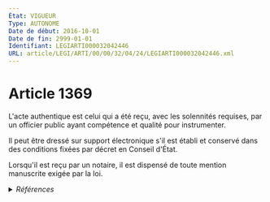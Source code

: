 ```yaml
---
État: VIGUEUR
Type: AUTONOME
Date de début: 2016-10-01
Date de fin: 2999-01-01
Identifiant: LEGIARTI000032042446
URL: article/LEGI/ARTI/00/00/32/04/24/LEGIARTI000032042446.xml
---
```


<h1>Article 1369</h1>

L'acte authentique est celui qui a été reçu, avec les solennités requises, par
un officier public ayant compétence et qualité pour instrumenter.<br />

Il peut être dressé sur support électronique s'il est établi et conservé dans
des conditions fixées par décret en Conseil d'État.<br />

Lorsqu'il est reçu par un notaire, il est dispensé de toute mention manuscrite
exigée par la loi.


<details>
  <summary><em>Références</em></summary>

  <h2>Articles faisant référence à l'article</h2>
  
  <ul>
    <li>
      <a href="https://legal.tricoteuses.fr//redirection/LEGIARTI000032006595?vers=git&vers=legifrance">Ordonnance n° 2016-131 du 10 février 2016 portant réforme du droit des contrats, du régime général et de la preuve des obligations - article 4 ENTIEREMENT_MODIF</a> MODIFIE source
    </li>
  </ul>
  
  <h2>Références faites par l'article</h2>
  
  <ul>
    <li>
      2016-02-10 MODIFIE cible <a href="https://legal.tricoteuses.fr//redirection/LEGIARTI000032006595?vers=git&vers=legifrance">Ordonnance n° 2016-131 du 10 février 2016 portant réforme du droit des contrats, du régime général et de la preuve des obligations - article 4 ENTIEREMENT_MODIF</a>
    </li>
    <li>
      2016-06-02 CITATION cible <a href="https://legal.tricoteuses.fr//redirection/LEGIARTI000032624501?vers=git&vers=legifrance">Ordonnance n° 2016-728 du 2 juin 2016 relative au statut de commissaire de justice - article 10 AUTONOME VIGUEUR, en vigueur depuis le 2016-06-04</a>
    </li>
    <li>
      2999-01-01 CITATION cible <a href="https://legal.tricoteuses.fr//redirection/LEGIARTI000032041178?vers=git&vers=legifrance">Code civil - article 1174 AUTONOME VIGUEUR, en vigueur depuis le 2016-10-01</a>
    </li>
    <li>
      2999-01-01 CONCORDANCE source <a href="https://legal.tricoteuses.fr//redirection/LEGIARTI000006437885?vers=git&vers=legifrance">Code civil - article 1317 AUTONOME MODIFIE, en vigueur du 2000-03-14 au 2016-10-01</a>
    </li>
    <li>
      2999-01-01 CONCORDANCE source <a href="https://legal.tricoteuses.fr//redirection/LEGIARTI000023777569?vers=git&vers=legifrance">Code civil - article 1317-1 AUTONOME ABROGE, en vigueur du 2011-03-30 au 2016-10-01</a>
    </li>
    <li>
      2999-01-01 CITATION cible <a href="https://legal.tricoteuses.fr//redirection/LEGIARTI000033202377?vers=git&vers=legifrance">Code du patrimoine - article R213-2 AUTONOME VIGUEUR, en vigueur depuis le 2016-10-01</a>
    </li>
    <li>
      CODIFICATION source Loi 1804-02-07
    </li>
  </ul>
</details>
